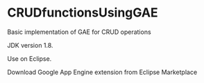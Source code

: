 # CRUDfunctionsUsingGAE
Basic implementation of GAE for CRUD operations

JDK version 1.8.

Use on Eclipse.

Download Google App Engine extension from Eclipse Marketplace
